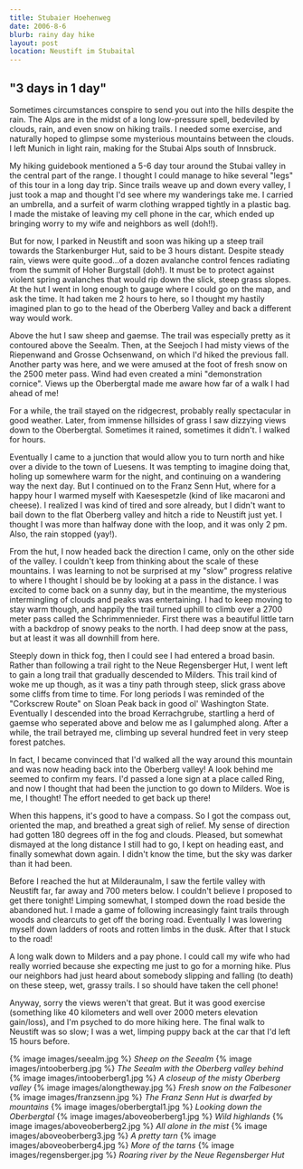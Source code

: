 ```yaml
---
title: Stubaier Hoehenweg
date: 2006-8-6
blurb: rainy day hike
layout: post
location: Neustift im Stubaital
---
```


<h2>"3 days in 1 day"</h2>


Sometimes circumstances conspire to send you out into the hills despite the rain. The Alps are in the midst of a long low-pressure spell, bedeviled by clouds, rain, and even snow on hiking trails. I needed some exercise, and naturally hoped to glimpse some mysterious mountains between the clouds. I left Munich in light rain, making for the Stubai Alps south of Innsbruck.

My hiking guidebook mentioned a 5-6 day tour around the Stubai valley in the central part of the range. I thought I could manage to hike several "legs" of this tour in a long day trip. Since trails weave up and down every valley, I just took a map and thought I'd see where my wanderings take me. I carried an umbrella, and a surfeit of warm clothing wrapped tightly in a plastic bag. I made the mistake of leaving my cell phone in the car, which ended up bringing worry to my wife and neighbors as well (doh!!).


But for now, I parked in Neustift and soon was hiking up a steep trail towards the Starkenburger Hut, said to be 3 hours distant. Despite steady rain, views were quite good...of a dozen avalanche control fences radiating from the summit of Hoher Burgstall (doh!). It must be to protect against violent spring avalanches that would rip down the slick, steep grass slopes. At the hut I went in long enough to gauge where I could go on the map, and ask the time. It had taken me 2 hours to here, so I thought my hastily imagined plan to go to the head of the Oberberg Valley and back a different way would work.


Above the hut I saw sheep and gaemse. The trail was especially pretty as it contoured above the Seealm. Then, at the Seejoch I had misty views of the Riepenwand and Grosse Ochsenwand, on which I'd hiked the previous fall. Another party was here, and we were amused at the foot of fresh snow on the 2500 meter pass. Wind had even created a mini "demonstration cornice". Views up the Oberbergtal made me aware how far of a walk I had ahead of me!


For a while, the trail stayed on the ridgecrest, probably really spectacular in good weather. Later, from immense hillsides of grass I saw dizzying views down to the Oberbergtal. Sometimes it rained, sometimes it didn't. I walked for hours.


Eventually I came to a junction that would allow you to turn north and hike over a divide to the town of Luesens. It was tempting to imagine doing that, holing up somewhere warm for the night, and continuing on a wandering way the next day. But I continued on to the Franz Senn Hut, where for a happy hour I warmed myself with Kaesespetzle (kind of like macaroni and cheese). I realized I was kind of tired and sore already, but I didn't want to bail down to the flat Oberberg valley and hitch a ride to Neustift just yet. I thought I was more than halfway done with the loop, and it was only 2 pm. Also, the rain stopped (yay!).


From the hut, I now headed back the direction I came, only on the other side of the valley. I couldn't keep from thinking about the scale of these mountains. I was learning to not be surprised at my "slow" progress relative to where I thought I should be by looking at a pass in the distance. I was excited to come back on a sunny day, but in the meantime, the mysterious intermingling of clouds and peaks was entertaining. I had to keep moving to stay warm though, and happily the trail turned uphill to climb over a 2700 meter pass called the Schrimmennieder. First there was a beautiful little tarn with a backdrop of snowy peaks to the north. I had deep snow at the pass, but at least it was all downhill from here.


Steeply down in thick fog, then I could see I had entered a broad basin. Rather than following a trail right to the Neue Regensberger Hut, I went left to gain a long trail that gradually descended to Milders. This trail kind of woke me up though, as it was a tiny path through steep, slick grass above some cliffs from time to time. For long periods I was reminded of the "Corkscrew Route" on Sloan Peak back in good ol' Washington State. Eventually I descended into the broad Kerrachgrube, startling a herd of gaemse who seperated above and below me as I galumphed along. After a while, the trail betrayed me, climbing up several hundred feet in very steep forest patches.


In fact, I became convinced that I'd walked all the way around this mountain and was now heading back into the Oberberg valley! A look behind me seemed to confirm my fears. I'd passed a lone sign at a place called Ring, and now I thought that had been the junction to go down to Milders. Woe is me, I thought! The effort needed to get back up there!


When this happens, it's good to have a compass. So I got the compass out, oriented the map, and breathed a great sigh of relief. My sense of direction had gotten 180 degrees off in the fog and clouds. Pleased, but somewhat dismayed at the long distance I still had to go, I kept on heading east, and finally somewhat down again. I didn't know the time, but the sky was darker than it had been.


Before I reached the hut at Milderaunalm, I saw the fertile valley with Neustift far, far away and 700 meters below. I couldn't believe I proposed to get there tonight! Limping somewhat, I stomped down the road beside the abandoned hut. I made a game of following increasingly faint trails through woods and clearcuts to get off the boring road. Eventually I was lowering myself down ladders of roots and rotten limbs in the dusk. After that I stuck to the road!


A long walk down to Milders and a pay phone. I could call my wife who had really worried because she expecting me just to go for a morning hike. Plus our neighbors had just heard about somebody slipping and falling (to death) on these steep, wet, grassy trails. I so should have taken the cell phone!


Anyway, sorry the views weren't that great. But it was good exercise (something like 40 kilometers and well over 2000 meters elevation gain/loss), and I'm psyched to do more hiking here. The final walk to Neustift was so slow; I was a wet, limping puppy back at the car that I'd left 15 hours before.

{% image images/seealm.jpg %}
<i>Sheep on the Seealm</i>
{% image images/intooberberg.jpg %}
<i>The Seealm with the Oberberg valley behind</i>
{% image images/intooberberg1.jpg %}
<i>A closeup of the misty Oberberg valley</i>
{% image images/alongtheway.jpg %}
<i>Fresh snow on the Falbesoner</i>
{% image images/franzsenn.jpg %}
<i>The Franz Senn Hut is dwarfed by mountains</i>
{% image images/oberbergtal1.jpg %}
<i>Looking down the Oberbergtal</i>
{% image images/aboveoberberg1.jpg %}
<i>Wild highlands</i>
{% image images/aboveoberberg2.jpg %}
<i>All alone in the mist</i>
{% image images/aboveoberberg3.jpg %}
<i>A pretty tarn</i>
{% image images/aboveoberberg4.jpg %}
<i>More of the tarns</i>
{% image images/regensberger.jpg %}
<i>Roaring river by the Neue Regensberger Hut</i>
